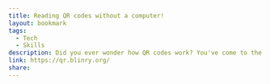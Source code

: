 ```yaml
---
title: Reading QR codes without a computer!
layout: bookmark
tags:
  - Tech
  - Skills
description: Did you ever wonder how QR codes work? You've come to the right place!
link: https://qr.blinry.org/
share:
---
```


